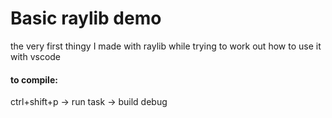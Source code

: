 # Basic raylib demo

the very first thingy I made with raylib while trying to work out how to use it with vscode

#### to compile: 

ctrl+shift+p -> run task -> build debug
